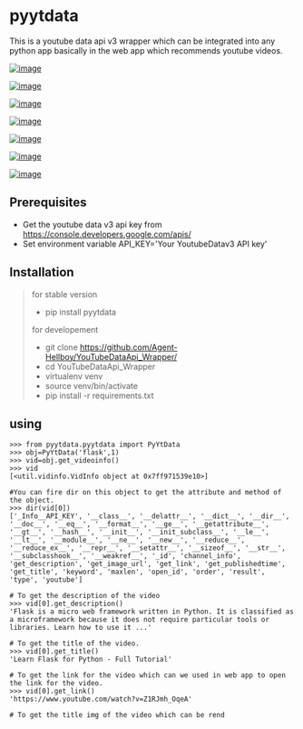 pyytdata
========

This is a youtube data api v3 wrapper which can be integrated into any
python app basically in the web app which recommends youtube videos.

[![image]][1]

[![image][2]][3]

[![image][4]][1]

[![image][5]][1]

[![image][6]][7]

[![image][8]][1]

[![image][9]][10]

Prerequisites
-------------

-   Get the youtube data v3 api key from
    <https://console.developers.google.com/apis/>
-   Set environment variable API\_KEY='Your YoutubeDatav3 API key'

Installation
------------

> for stable version
> -   pip install pyytdata
>
> for developement
> -   git clone
>     <https://github.com/Agent-Hellboy/YouTubeDataApi_Wrapper/>
> -   cd YouTubeDataApi\_Wrapper
> -   virtualenv venv
> -   source venv/bin/activate
> -   pip install -r requirements.txt

using
-----

    >>> from pyytdata.pyytdata import PyYtData
    >>> obj=PyYtData('flask',1)
    >>> vid=obj.get_videoinfo()
    >>> vid
    [<util.vidinfo.VidInfo object at 0x7ff971539e10>]

    #You can fire dir on this object to get the attribute and method of the object.
    >>> dir(vid[0])
    ['_Info__API_KEY', '__class__', '__delattr__', '__dict__', '__dir__', '__doc__', '__eq__', '__format__', '__ge__', '__getattribute__', '__gt__', '__hash__', '__init__', '__init_subclass__', '__le__', '__lt__', '__module__', '__ne__', '__new__', '__reduce__', '__reduce_ex__', '__repr__', '__setattr__', '__sizeof__', '__str__', '__subclasshook__', '__weakref__', '_id', 'channel_info', 'get_description', 'get_image_url', 'get_link', 'get_publishedtime', 'get_title', 'keyword', 'maxlen', 'open_id', 'order', 'result', 'type', 'youtube']

    # To get the description of the video
    >>> vid[0].get_description()
    'Flask is a micro web framework written in Python. It is classified as a microframework because it does not require particular tools or libraries. Learn how to use it ...'

    # To get the title of the video.
    >>> vid[0].get_title()
    'Learn Flask for Python - Full Tutorial'

    # To get the link for the video which can we used in web app to open the link for the video.
    >>> vid[0].get_link()
    'https://www.youtube.com/watch?v=Z1RJmh_OqeA'

    # To get the title img of the video which can be rend

  [image]: https://img.shields.io/pypi/v/pyytdata
  [1]: https://pypi.python.org/pypi/pyytdata/
  [2]: https://travis-ci.org/Agent-Hellboy/YouTubeDataApi_Wrapper.svg?branch=master
  [3]: https://travis-ci.org/Agent-Hellboy/YouTubeDataApi_Wrapper
  [4]: https://img.shields.io/pypi/pyversions/pyytdata.svg
  [5]: https://img.shields.io/pypi/l/pyytdata.svg
  [6]: https://pepy.tech/badge/pyytdata
  [7]: https://pepy.tech/project/pyytdata
  [8]: https://img.shields.io/pypi/format/pyytdata.svg
  [9]: https://coveralls.io/repos/github/Agent-Hellboy/YouTubeDataApi_Wrapper/badge.svg?branch=master
  [10]: https://coveralls.io/github/Agent-Hellboy/YouTubeDataApi_Wrapper?branch=master
